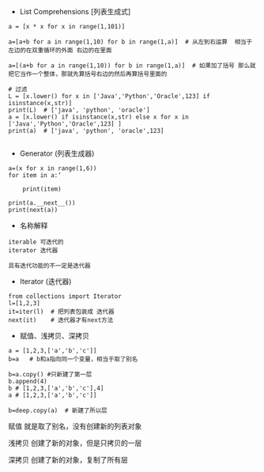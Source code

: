 - List Comprehensions
[列表生成式]

```
a = [x * x for x in range(1,101)]

a=[a+b for a in range(1,10) for b in range(1,a)]  # 从左到右运算  相当于左边的在双重循环的外面 右边的在里面

a=[(a+b for a in range(1,10)) for b in range(1,a)]  # 如果加了括号 那么就把它当作一个整体，那就先算括号右边的然后再算括号里面的

# 过滤 
L = [x.lower() for x in ['Java','Python','Oracle',123] if isinstance(x,str)]
print(L)  # ['java', 'python', 'oracle']
a = [x.lower() if isinstance(x,str) else x for x in ['Java','Python','Oracle',123] ]
print(a)  # ['java', 'python', 'oracle',123]


```
- Generator (列表生成器)

```
a=(x for x in range(1,6))
for item in a:‘

    print(item)
    
print(a.__next__())
print(next(a))
```

- 名称解释

```
iterable 可迭代的
iterator 迭代器

具有迭代功能的不一定是迭代器
```
-  Iterator (迭代器)

```
from collections import Iterator
l=[1,2,3]
it=iter(l)  # 把列表包装成 迭代器
next(it)    # 迭代器才有next方法
```


- 赋值、浅拷贝、深拷贝

```
a = [1,2,3,['a','b','c']]
b=a   # b和a指向同一个变量，相当于取了别名

b=a.copy() #只新建了第一层 
b.append(4)
b # [1,2,3,['a','b','c'],4]
a # [1,2,3,['a','b','c']]

b=deep.copy(a)  # 新建了所以层

```

赋值 就是取了别名，没有创建新的列表对象

浅拷贝 创建了新的对象，但是只拷贝的一层

深拷贝 创建了新的对象，复制了所有层